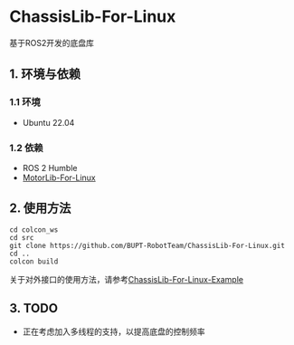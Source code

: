# ChassisLib-For-Linux

基于ROS2开发的底盘库

## 1. 环境与依赖

### 1.1 环境

- Ubuntu 22.04

### 1.2 依赖

- ROS 2 Humble
- [MotorLib-For-Linux](https://github.com/BUPT-RobotTeam/MotorLib-For-Linux)

## 2. 使用方法

```shell
cd colcon_ws
cd src
git clone https://github.com/BUPT-RobotTeam/ChassisLib-For-Linux.git
cd ..
colcon build 
```

关于对外接口的使用方法，请参考[ChassisLib-For-Linux-Example](https://github.com/BUPT-RobotTeam/ChassisLib-For-Linux/blob/main/example/chassis_example.cpp)

## 3. TODO

- 正在考虑加入多线程的支持，以提高底盘的控制频率

